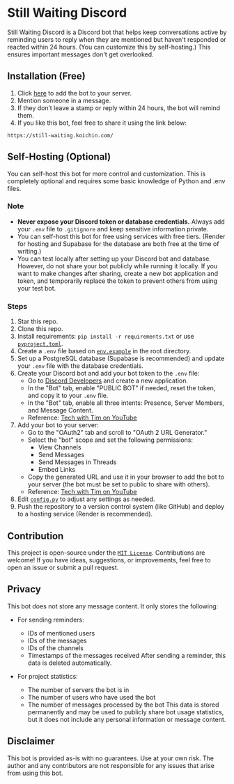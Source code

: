 # Still Waiting Discord

Still Waiting Discord is a Discord bot that helps keep conversations active by reminding users to reply when they are mentioned but haven't responded or reacted within 24 hours. (You can customize this by self-hosting.) This ensures important messages don't get overlooked.

## Installation (Free)

1. Click [here](https://discord.com/oauth2/authorize?client_id=1379235275745656994&permissions=274877926400&integration_type=0&scope=bot) to add the bot to your server.
2. Mention someone in a message.
3. If they don’t leave a stamp or reply within 24 hours, the bot will remind them.
4. If you like this bot, feel free to share it using the link below:

`https://still-waiting.koichin.com/`

## Self-Hosting (Optional)

You can self-host this bot for more control and customization. This is completely optional and requires some basic knowledge of Python and .env files.

### Note

- **Never expose your Discord token or database credentials.** Always add your `.env` file to `.gitignore` and keep sensitive information private.
- You can self-host this bot for free using services with free tiers. (Render for hosting and Supabase for the database are both free at the time of writing.)
- You can test locally after setting up your Discord bot and database. However, do not share your bot publicly while running it locally. If you want to make changes after sharing, create a new bot application and token, and temporarily replace the token to prevent others from using your test bot.

### Steps

1. Star this repo.
2. Clone this repo.
3. Install requirements: `pip install -r requirements.txt` or use [`pyproject.toml`](pyproject.toml).
4. Create a `.env` file based on [`env.example`](env.example) in the root directory.
5. Set up a PostgreSQL database (Supabase is recommended) and update your `.env` file with the database credentials.
6. Create your Discord bot and add your bot token to the `.env` file:
    - Go to [Discord Developers](https://discord.com/developers/applications) and create a new application.
    - In the "Bot" tab, enable "PUBLIC BOT" if needed, reset the token, and copy it to your `.env` file.
    - In the "Bot" tab, enable all three intents: Presence, Server Members, and Message Content.
    - Reference: [Tech with Tim on YouTube](https://youtu.be/YD_N6Ffoojw?si=DHn1C2QrfDAwDw82&t=339)
7. Add your bot to your server:
    - Go to the "OAuth2" tab and scroll to "OAuth 2 URL Generator."
    - Select the "bot" scope and set the following permissions:
        - View Channels
        - Send Messages
        - Send Messages in Threads
        - Embed Links
    - Copy the generated URL and use it in your browser to add the bot to your server (the bot must be set to public to share with others).
    - Reference: [Tech with Tim on YouTube](https://youtu.be/YD_N6Ffoojw?si=0P-AwcLC3zhn_M3r&t=606)
8. Edit [`config.py`](src/config.py) to adjust any settings as needed.
9. Push the repository to a version control system (like GitHub) and deploy to a hosting service (Render is recommended).

## Contribution

This project is open-source under the [`MIT License`](LICENSE). Contributions are welcome! If you have ideas, suggestions, or improvements, feel free to open an issue or submit a pull request.

## Privacy

This bot does not store any message content. It only stores the following:

- For sending reminders:
  - IDs of mentioned users
  - IDs of the messages
  - IDs of the channels
  - Timestamps of the messages received
After sending a reminder, this data is deleted automatically.

- For project statistics:
  - The number of servers the bot is in
  - The number of users who have used the bot
  - The number of messages processed by the bot
This data is stored permanently and may be used to publicly share bot usage statistics, but it does not include any personal information or message content.

## Disclaimer

This bot is provided as-is with no guarantees. Use at your own risk. The author and any contributors are not responsible for any issues that arise from using this bot.
